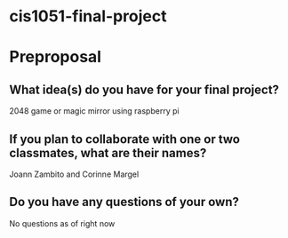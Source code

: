 # cis1051-final-project
# Preproposal

## What idea(s) do you have for your final project?

2048 game or magic mirror using raspberry pi

## If you plan to collaborate with one or two classmates, what are their names?

Joann Zambito and Corinne Margel

## Do you have any questions of your own?

No questions as of right now
